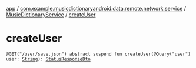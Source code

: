 [app](../../index.md) / [com.example.musicdictionaryandroid.data.remote.network.service](../index.md) / [MusicDictionaryService](index.md) / [createUser](./create-user.md)

# createUser

`@GET("/user/save.json") abstract suspend fun createUser(@Query("user") user: `[`String`](https://kotlinlang.org/api/latest/jvm/stdlib/kotlin/-string/index.html)`): `[`StatusResponseDto`](../../com.example.musicdictionaryandroid.data.remote.network.dto/-status-response-dto/index.md)